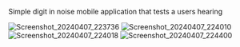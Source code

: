Simple digit in noise mobile application that tests a users hearing

![Screenshot_20240407_223736](https://github.com/Taylor-Ali/HearingTest/assets/48495650/feb33df0-6b4f-475a-a9d7-4a05d3caf03f)
![Screenshot_20240407_224010](https://github.com/Taylor-Ali/HearingTest/assets/48495650/69e05274-f602-46da-b68f-11727c377092)
![Screenshot_20240407_224018](https://github.com/Taylor-Ali/HearingTest/assets/48495650/bd3e1b70-9af5-408f-9261-9329be673543)
![Screenshot_20240407_224400](https://github.com/Taylor-Ali/HearingTest/assets/48495650/8b049f31-6cbe-4722-96d0-a793ddb344c1)
